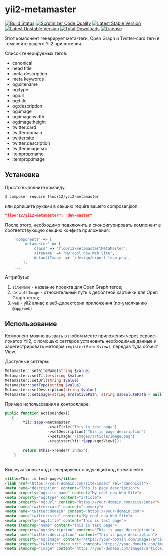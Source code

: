 # yii2-metamaster
[![Build Status](https://travis-ci.org/floor12/yii2-metamaster.svg?branch=master)](https://travis-ci.org/floor12/yii2-metamaster)
[![Scrutinizer Code Quality](https://scrutinizer-ci.com/g/floor12/yii2-metamaster/badges/quality-score.png?b=master)](https://scrutinizer-ci.com/g/floor12/yii2-metamaster/?branch=master)
[![Latest Stable Version](https://poser.pugx.org/floor12/yii2-metamaster/v/stable)](https://packagist.org/packages/floor12/yii2-metamaster)
[![Latest Unstable Version](https://poser.pugx.org/floor12/yii2-metamaster/v/unstable)](https://packagist.org/packages/floor12/yii2-metamaster)
[![Total Downloads](https://poser.pugx.org/floor12/yii2-metamaster/downloads)](https://packagist.org/packages/floor12/yii2-metamaster)
[![License](https://poser.pugx.org/floor12/yii2-metamaster/license)](https://packagist.org/packages/floor12/yii2-metamaster)

Этот компонент генерирует мета-теги, Open Graph и Twitter-card теги в темплейте вашего Yii2 приложения.

Список генерируемых тегов:
- canonical
- head title
- meta description
- meta keywords
- og:sitename
- og:type
- og:url
- og:title
- og:description
- og:image
- og:image:width
- og:image:height
- twitter:card
- twitter:domain
- twitter:site
- twitter:description
- twitter:image:src
- itemprop:name
- itemprop:image

Установка
------------

Просто выполните команду:
```bash
$ composer require floor12/yii2-metamaster
```
или допишите руками в секцию require вашего composer.json.
```json
"floor12/yii2-metamaster": "dev-master"
```
После этого, необходимо подключить и сконфигурировать компонент в соответствующую секцию конфига приложения:
```php  
    'components' => [
        'metamaster' => [
            'class' => 'floor12\metamaster\MetaMaster',
            'siteName' => 'My cool new Web Site',
            'defaultImage' => '/design/export_logo.png',
        ],
    ...
```

Аттрибуты:
1. `siteName` - название проекта для Open Graph тегов;
2. `defaultImage` - относительный путь к дефолтной картинки для  Open Graph тегов;
3. `web` - yii2 алиас к веб-директории приложения (по-умолчанию `@app/web`)


Использование
------------

Компонент можно вызвать в любом месте приложения через сервис-локатор Yii2, с помощью сеттеров установить необходимые данные и зарегистрировать методом
 `register(View $view)`, передав туда объект View.

Доступные сеттеры:
```php
Metamaster::setSiteName(string $value)
Metamaster::setTitle(string $value)
Metamaster::setUrl(string $value)
Metamaster::setType(string $value)
Metamaster::setDescription(string $value)
Metamaster::setImage(string $relativePath, string $absolutePath = null)
```

Пример использования в контроллере:

```php
public function actionIndex()
   {
        Yii::$app->metamaster
                   ->setTitle("This is test page")
                   ->setDescription("This is page description")
                   ->setImage('/images/article/image.png')
                   ->register(Yii::$app->getView());
                   
        return $this->render('index');
    }
      
```

Вышеуказанные код сгенерируеют следующий код в темплейте:
```html
<title>This is test page</title>
<link href="https://your-domain.com/site/index" rel="canonical">
<meta name="description" content="This is page description">
<meta property="og:site_name" content="My cool new Web Site">
<meta property="og:type" content="article">
<meta property="og:url" content="https://your-domain.com/site/index">
<meta name="twitter:card" content="summary">
<meta name="twitter:domain" content="https://your-domain.com">
<meta name="twitter:site" content="My cool new Web Site">
<meta property="og:title" content="This is test page">
<meta itemprop="name" content="This is test page">
<meta property="og:description" content="This is page description">
<meta name="twitter:description" content="This is page description">
<meta property="og:image" content="https://your-domain.com/images/article/image.png">
<meta property="twitter:image:src" content="https://your-domain.com/images/article/image.png">
<meta itemprop="image" content="https://your-domain.com/images/article/image.png">
```

